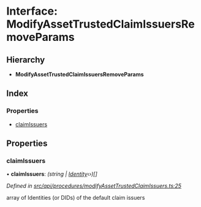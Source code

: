 # Interface: ModifyAssetTrustedClaimIssuersRemoveParams

## Hierarchy

* **ModifyAssetTrustedClaimIssuersRemoveParams**

## Index

### Properties

* [claimIssuers](modifyassettrustedclaimissuersremoveparams.md#claimissuers)

## Properties

###  claimIssuers

• **claimIssuers**: *(string | [Identity](../classes/identity.md)‹›)[]*

*Defined in [src/api/procedures/modifyAssetTrustedClaimIssuers.ts:25](https://github.com/PolymathNetwork/polymesh-sdk/blob/31a16a34/src/api/procedures/modifyAssetTrustedClaimIssuers.ts#L25)*

array of Identities (or DIDs) of the default claim issuers
